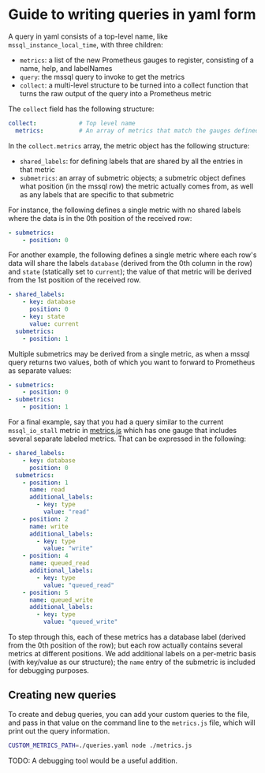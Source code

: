 # Guide to writing queries in yaml form

A query in yaml consists of a top-level name, like `mssql_instance_local_time`, with three children:

* `metrics`: a list of the new Prometheus gauges to register, consisting of a name, help, and labelNames
* `query`: the mssql query to invoke to get the metrics
* `collect`: a multi-level structure to be turned into a collect function that turns the raw output of the query into a Prometheus metric

The `collect` field has the following structure:

```yaml
collect:            # Top level name
  metrics:          # An array of metrics that match the gauges defined in the `metrics` field above; each Prometheus gauge can actually include multiple expressed metrics, though most of the time there is a one-to-one relation between gauges and metrics
```

In the `collect.metrics` array, the metric object has the following structure:

* `shared_labels`: for defining labels that are shared by all the entries in that metric
* `submetrics`: an array of submetric objects; a submetric object defines what position (in the mssql row) the metric actually comes from, as well as any labels that are specific to that submetric

For instance, the following defines a single metric with no shared labels where the data is in the 0th position of the received row:

```yaml
- submetrics:
    - position: 0
```

For another example, the following defines a single metric where each row's data will share the labels `database` (derived from the 0th column in the row) and `state` (statically set to `current`); the value of that metric will be derived from the 1st position of the received row.

```yaml
- shared_labels: 
    - key: database
      position: 0
    - key: state
      value: current 
  submetrics:
    - position: 1
```

Multiple submetrics may be derived from a single metric, as when a mssql query returns two values, both of which you want to forward to Prometheus as separate values:

```yaml
- submetrics:
    - position: 0
- submetrics:
    - position: 1
```

For a final example, say that you had a query similar to the current `mssql_io_stall` metric in [metrics.js](metrics.js) which has one gauge that includes several separate labeled metrics. That can be expressed in the following:

```yaml
- shared_labels: 
    - key: database
      position: 0
  submetrics:
    - position: 1
      name: read
      additional_labels:
        - key: type
          value: "read"
    - position: 2
      name: write
      additional_labels:
        - key: type
          value: "write"
    - position: 4
      name: queued_read
      additional_labels:
        - key: type
          value: "queued_read"
    - position: 5
      name: queued_write
      additional_labels:
        - key: type
          value: "queued_write"
```

To step through this, each of these metrics has a database label (derived from the 0th position of the row); but each row actually contains several metrics at different positions. We add additional labels on a per-metric basis (with key/value as our structure); the `name` entry of the submetric is included for debugging purposes.

## Creating new queries

To create and debug queries, you can add your custom queries to the file, and pass in that value on the command line to the `metrics.js` file, which will print out the query information.

```bash
CUSTOM_METRICS_PATH=./queries.yaml node ./metrics.js
```

TODO: A debugging tool would be a useful addition.
